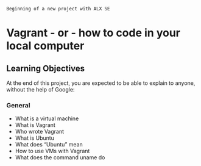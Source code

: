 ~~~~
Beginning of a new project with ALX SE
~~~~

# Vagrant - or - how to code in your local computer

## Learning Objectives

At the end of this project, you are expected to be able to explain to anyone, without the help of Google:

### General

- What is a virtual machine
- What is Vagrant
- Who wrote Vagrant
- What is Ubuntu
- What does “Ubuntu” mean
- How to use VMs with Vagrant
- What does the command uname do